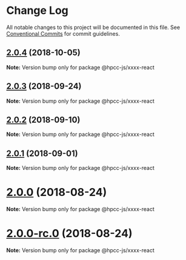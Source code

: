 # Change Log

All notable changes to this project will be documented in this file.
See [Conventional Commits](https://conventionalcommits.org) for commit guidelines.

<a name="2.0.4"></a>
## [2.0.4](https://github.com/GordonSmith/Visualization/compare/@hpcc-js/xxxx-react@2.0.3...@hpcc-js/xxxx-react@2.0.4) (2018-10-05)

**Note:** Version bump only for package @hpcc-js/xxxx-react





<a name="2.0.3"></a>
## [2.0.3](https://github.com/GordonSmith/Visualization/compare/@hpcc-js/xxxx-react@2.0.2...@hpcc-js/xxxx-react@2.0.3) (2018-09-24)

**Note:** Version bump only for package @hpcc-js/xxxx-react





<a name="2.0.2"></a>
## [2.0.2](https://github.com/GordonSmith/Visualization/compare/@hpcc-js/xxxx-react@2.0.1...@hpcc-js/xxxx-react@2.0.2) (2018-09-10)

**Note:** Version bump only for package @hpcc-js/xxxx-react





<a name="2.0.1"></a>
## [2.0.1](https://github.com/GordonSmith/Visualization/compare/@hpcc-js/xxxx-react@2.0.0...@hpcc-js/xxxx-react@2.0.1) (2018-09-01)

**Note:** Version bump only for package @hpcc-js/xxxx-react





<a name="2.0.0"></a>
# [2.0.0](https://github.com/GordonSmith/Visualization/compare/@hpcc-js/xxxx-react@0.0.57...@hpcc-js/xxxx-react@2.0.0) (2018-08-24)

**Note:** Version bump only for package @hpcc-js/xxxx-react





<a name="2.0.0-rc.0"></a>
# [2.0.0-rc.0](https://github.com/GordonSmith/Visualization/compare/@hpcc-js/xxxx-react@0.0.57...@hpcc-js/xxxx-react@2.0.0-rc.0) (2018-08-24)

**Note:** Version bump only for package @hpcc-js/xxxx-react
